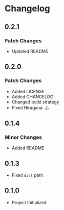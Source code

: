 # Changelog

## 0.2.1

### Patch Changes

- Updated README

## 0.2.0

### Patch Changes

- Added LICENSE
- Added CHANGELOG
- Changed build strategy
- Fixed Hiragana: ふ

## 0.1.4

### Minor Changes

- Added README

## 0.1.3

- Fixed `dist` path

## 0.1.0

- Project Initialized
